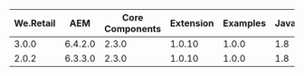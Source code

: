 
We.Retail | AEM | Core Components | Extension | Examples | Java
----------|-----|-----------------|-----------|----------|------
3.0.0 | 6.4.2.0 | 2.3.0 | 1.0.10 | 1.0.0 | 1.8
2.0.2 | 6.3.3.0 | 2.3.0 | 1.0.10 | 1.0.0 | 1.8

